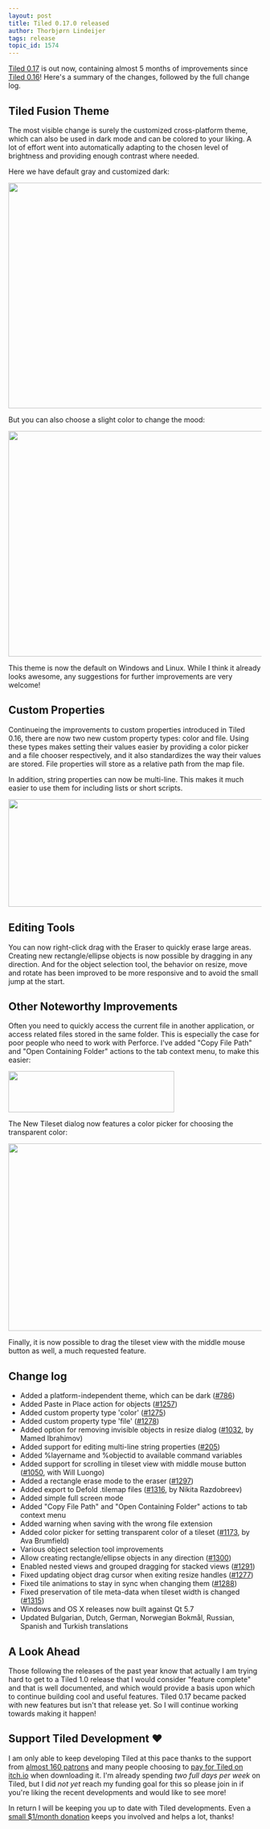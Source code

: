 ```yaml
---
layout: post
title: Tiled 0.17.0 released
author: Thorbjørn Lindeijer
tags: release
topic_id: 1574
---
```


[Tiled 0.17](https://thorbjorn.itch.io/tiled) is out now, containing almost 5 months of improvements since [Tiled 0.16](http://discourse.mapeditor.org/t/tiled-0-16-0-released/1206)! Here's a summary of the changes, followed by the full change log.

## Tiled Fusion Theme

The most visible change is surely the customized cross-platform theme, which can also be used in dark mode and can be colored to your liking. A lot of effort went into automatically adapting to the chosen level of brightness and providing enough contrast where needed.

Here we have default gray and customized dark:

<img src="http://discourse.mapeditor.org/uploads/mapeditor/original/1X/6a4f575e753fab490883d68181e286be41e9a5fa.png" width="690" height="449">

But you can also choose a slight color to change the mood:

<img src="http://discourse.mapeditor.org/uploads/mapeditor/original/1X/f026159bf845e935d36098e528a654b0f500151b.png" width="690" height="449">

This theme is now the default on Windows and Linux. While I think it already looks awesome, any suggestions for further improvements are very welcome!

## Custom Properties

Continueing the improvements to custom properties introduced in Tiled 0.16, there are now two new custom property types: color and file. Using these types makes setting their values easier by providing a color picker and a file chooser respectively, and it also standardizes the way their values are stored. File properties will store as a relative path from the map file.

In addition, string properties can now be multi-line. This makes it much easier to use them for including lists or short scripts.

<img src="http://discourse.mapeditor.org/uploads/mapeditor/original/1X/9bb5f01d892ab8bde777066d124ee95ec6427343.png" width="690" height="214">

## Editing Tools

You can now right-click drag with the Eraser to quickly erase large areas. Creating new rectangle/ellipse objects is now possible by dragging in any direction. And for the object selection tool, the behavior on resize, move and rotate has been improved to be more responsive and to avoid the small jump at the start.

## Other Noteworthy Improvements

Often you need to quickly access the current file in another application, or access related files stored in the same folder. This is especially the case for poor people who need to work with Perforce. I've added "Copy File Path" and "Open Containing Folder" actions to the tab context menu, to make this easier:

<img src="http://discourse.mapeditor.org/uploads/mapeditor/original/1X/ad8eaaa7dbcb3737e6e75a173811b0b8ec7f7b9e.png" width="330" height="82">

The New Tileset dialog now features a color picker for choosing the transparent color:

<img src="http://discourse.mapeditor.org/uploads/mapeditor/original/1X/65408a190550c9d3721a0059bc839edbd6f34255.png" width="561" height="373">

Finally, it is now possible to drag the tileset view with the middle mouse button as well, a much requested feature.

## Change log

* Added a platform-independent theme, which can be dark ([#786](https://github.com/bjorn/tiled/issues/786))
* Added Paste in Place action for objects ([#1257](https://github.com/bjorn/tiled/issues/1257))
* Added custom property type 'color' ([#1275](https://github.com/bjorn/tiled/issues/1275))
* Added custom property type 'file' ([#1278](https://github.com/bjorn/tiled/issues/1278))
* Added option for removing invisible objects in resize dialog ([#1032](https://github.com/bjorn/tiled/issues/1032), by Mamed Ibrahimov)
* Added support for editing multi-line string properties ([#205](https://github.com/bjorn/tiled/issues/205))
* Added %layername and %objectid to available command variables
* Added support for scrolling in tileset view with middle mouse button ([#1050](https://github.com/bjorn/tiled/issues/1050), with Will Luongo)
* Added a rectangle erase mode to the eraser ([#1297](https://github.com/bjorn/tiled/issues/1297))
* Added export to Defold .tilemap files ([#1316](https://github.com/bjorn/tiled/pull/1316), by Nikita Razdobreev)
* Added simple full screen mode
* Added "Copy File Path" and "Open Containing Folder" actions to tab context menu
* Added warning when saving with the wrong file extension
* Added color picker for setting transparent color of a tileset ([#1173](https://github.com/bjorn/tiled/issues/1173), by Ava Brumfield)
* Various object selection tool improvements
* Allow creating rectangle/ellipse objects in any direction ([#1300](https://github.com/bjorn/tiled/issues/1300))
* Enabled nested views and grouped dragging for stacked views ([#1291](https://github.com/bjorn/tiled/issues/1291))
* Fixed updating object drag cursor when exiting resize handles ([#1277](https://github.com/bjorn/tiled/issues/1277))
* Fixed tile animations to stay in sync when changing them ([#1288](https://github.com/bjorn/tiled/issues/1288))
* Fixed preservation of tile meta-data when tileset width is changed ([#1315](https://github.com/bjorn/tiled/issues/1315))
* Windows and OS X releases now built against Qt 5.7
* Updated Bulgarian, Dutch, German, Norwegian Bokmål, Russian, Spanish and Turkish translations

## A Look Ahead

Those following the releases of the past year know that actually I am trying hard to get to a Tiled 1.0 release that I would consider "feature complete" and that is well documented, and which would provide a basis upon which to continue building cool and useful features. Tiled 0.17 became packed with new features but isn't that release yet. So I will continue working towards making it happen!

## Support Tiled Development :heart:

I am only able to keep developing Tiled at this pace thanks to the support from [almost 160 patrons](https://www.patreon.com/bjorn?ty=h) and many people choosing to [pay for Tiled on itch.io](https://thorbjorn.itch.io/tiled/purchase) when downloading it. I'm already spending _two full days per week_ on Tiled, but I did _not yet_ reach my funding goal for this so please join in if you're liking the recent developments and would like to see more!

In return I will be keeping you up to date with Tiled developments. Even a [small $1/month donation](https://www.patreon.com/bePatron?u=90066&rid=147403&exp=1&patAmt=1.0) keeps you involved and helps a lot, thanks!
